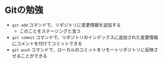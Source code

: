 # Gitの勉強

- `git add` コマンドで、リポジトリに変更情報を追加する
  - このことをステージングと言う
- `git commit` コマンドで、リポジトリのインデックスに追加された変更情報にコメントを付けてコミットできる
- `git push` コマンドで、ローカルのコミットをリモートリポジトリに反映させることができる
